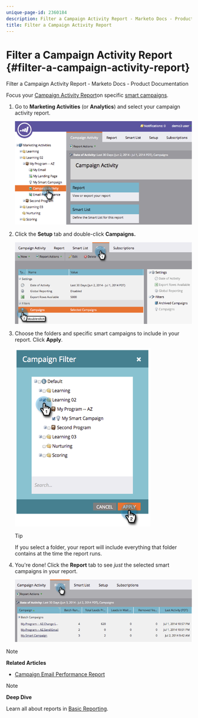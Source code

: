 ```yaml
---
unique-page-id: 2360184
description: Filter a Campaign Activity Report - Marketo Docs - Product Documentation
title: Filter a Campaign Activity Report
---
```


# Filter a Campaign Activity Report {#filter-a-campaign-activity-report}

Filter a Campaign Activity Report - Marketo Docs - Product Documentation

Focus your [Campaign Activity Report](../../../../../welcome-to-marketo-docs/product-docs/reporting/basic-reporting/report-types/campaign-activity-report.md)on specific [smart campaigns](../../../../../welcome-to-marketo-docs/product-docs/core-marketo-concepts/smart-campaigns.md).

1. Go to **Marketing Activities** (or **Analytics**) and select your campaign activity report.

   ![](assets/image2014-9-16-16-3a13-3a56.png)

1. Click the **Setup** tab and double-click **Campaigns.**

   ![](assets/image2014-9-16-16-3a14-3a1.png)

1. Choose the folders and specific smart campaigns to include in your report. Click **Apply**. 

   ![](assets/image2014-9-16-16-3a14-3a11.png)

   >[!TIP]
   >
   >If you select a folder, your report will include everything that folder contains at the time the report runs.

1. You're done! Click the **Report** tab to see *just* the selected smart campaigns in your report.

   ![](assets/image2014-9-16-16-3a14-3a32.png)

>[!NOTE]
>
>**Related Articles**
>
>* [Campaign Email Performance Report](../../../../../welcome-to-marketo-docs/product-docs/reporting/basic-reporting/report-types/campaign-email-performance-report.md)
>

>[!NOTE]
>
>**Deep Dive**
>
>Learn all about reports in [Basic Reporting](../../../../../welcome-to-marketo-docs/product-docs/reporting/basic-reporting.md).

